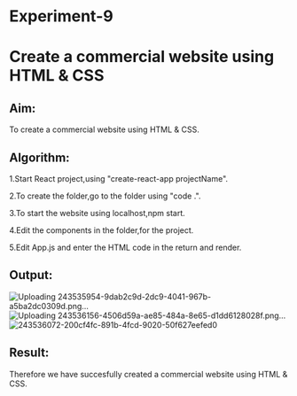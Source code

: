 

# Experiment-9

# Create a commercial website using HTML & CSS

## Aim:
To create a commercial website using HTML & CSS.

## Algorithm:

1.Start React project,using "create-react-app projectName".

2.To create the folder,go to the folder using "code .".

3.To start the website using localhost,npm start.

4.Edit the components in the folder,for the project.

5.Edit App.js and enter the HTML code in the return and render.

## Output:
![Uploading 243535954-9dab2c9d-2dc9-4041-967b-a5ba2dc0309d.png…]()
![Uploading 243536156-4506d59a-ae85-484a-8e65-d1dd6128028f.png…]()
![243536072-200cf4fc-891b-4fcd-9020-50f627eefed0](https://github.com/SaiDarshan2003/Car-Website/assets/94692595/6a5d5b44-4392-496e-bf80-3908e1d33514)



## Result:
Therefore we have succesfully created a commercial website using HTML & CSS.

